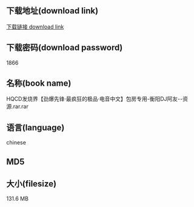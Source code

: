 ## 下载地址(download link)
[下载链接 download link](https://voluble-croquembouche-d321dc.netlify.app/?s=HQCD%E5%8F%91%E7%83%A7%E7%95%8C%E3%80%90%E5%8A%B2%E7%88%86%E5%85%88%E9%94%8B%C2%B7%E6%9C%80%E7%96%AF%E7%8B%82%E7%9A%84%E6%9E%81%E5%93%81%C2%B7%E7%94%B5%E9%9F%B3%E4%B8%AD%E6%96%87%E3%80%91%E5%8C%85%E6%88%BF%E4%B8%93%E7%94%A8-%E8%A1%A1%E9%98%B3DJ%E9%98%BF%E5%8F%8B--%E8%B5%84%E6%BA%90.rar)

## 下载密码(download password)
1866

## 名称(book name)
HQCD发烧界【劲爆先锋·最疯狂的极品·电音中文】包房专用-衡阳DJ阿友--资源.rar.rar

## 语言(language)
chinese

## MD5


## 大小(filesize)
131.6 MB
